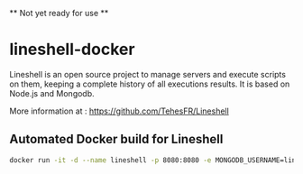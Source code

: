 ** Not yet ready for use **

# lineshell-docker

Lineshell is an open source project to manage servers and execute scripts on them, keeping a complete history of all executions results. It is based on Node.js and Mongodb.

More information at : https://github.com/TehesFR/Lineshell

## Automated Docker build for Lineshell

```bash
docker run -it -d --name lineshell -p 8080:8080 -e MONGODB_USERNAME=lineshell_user -e MONGODB_PASSWORD=lineshell_pass -e MONGODB_DBNAME=admin tehes/lineshell-docker
```

